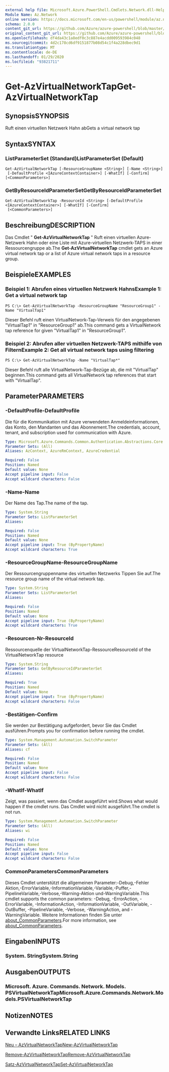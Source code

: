 ```yaml
---
external help file: Microsoft.Azure.PowerShell.Cmdlets.Network.dll-Help.xml
Module Name: Az.Network
online version: https://docs.microsoft.com/en-us/powershell/module/az.network/get-azvirtualnetworktap
schema: 2.0.0
content_git_url: https://github.com/Azure/azure-powershell/blob/master/src/Network/Network/help/Get-AzVirtualNetworkTap.md
original_content_git_url: https://github.com/Azure/azure-powershell/blob/master/src/Network/Network/help/Get-AzVirtualNetworkTap.md
ms.openlocfilehash: df4da43c1a8edf0c3c887e4acdd009593984c048
ms.sourcegitcommit: 4d2c178cd6df9151877b08d54c1f4a228dbec9d1
ms.translationtype: MT
ms.contentlocale: de-DE
ms.lasthandoff: 01/29/2020
ms.locfileid: "93821711"
---
```

# <span data-ttu-id="6c3fc-101">Get-AzVirtualNetworkTap</span><span class="sxs-lookup"><span data-stu-id="6c3fc-101">Get-AzVirtualNetworkTap</span></span>

## <span data-ttu-id="6c3fc-102">Synopsis</span><span class="sxs-lookup"><span data-stu-id="6c3fc-102">SYNOPSIS</span></span>
<span data-ttu-id="6c3fc-103">Ruft einen virtuellen Netzwerk Hahn ab</span><span class="sxs-lookup"><span data-stu-id="6c3fc-103">Gets a virtual network tap</span></span>

## <span data-ttu-id="6c3fc-104">Syntax</span><span class="sxs-lookup"><span data-stu-id="6c3fc-104">SYNTAX</span></span>

### <span data-ttu-id="6c3fc-105">ListParameterSet (Standard)</span><span class="sxs-lookup"><span data-stu-id="6c3fc-105">ListParameterSet (Default)</span></span>
```
Get-AzVirtualNetworkTap [-ResourceGroupName <String>] [-Name <String>]
 [-DefaultProfile <IAzureContextContainer>] [-WhatIf] [-Confirm] [<CommonParameters>]
```

### <span data-ttu-id="6c3fc-106">GetByResourceIdParameterSet</span><span class="sxs-lookup"><span data-stu-id="6c3fc-106">GetByResourceIdParameterSet</span></span>
```
Get-AzVirtualNetworkTap -ResourceId <String> [-DefaultProfile <IAzureContextContainer>] [-WhatIf] [-Confirm]
 [<CommonParameters>]
```

## <span data-ttu-id="6c3fc-107">Beschreibung</span><span class="sxs-lookup"><span data-stu-id="6c3fc-107">DESCRIPTION</span></span>
<span data-ttu-id="6c3fc-108">Das Cmdlet " **Get-AzVirtualNetworkTap** " Ruft einen virtuellen Azure-Netzwerk Hahn oder eine Liste mit Azure-virtuellen Netzwerk-TAPS in einer Ressourcengruppe ab.</span><span class="sxs-lookup"><span data-stu-id="6c3fc-108">The **Get-AzVirtualNetworkTap** cmdlet gets an Azure virtual network tap or a list of Azure virtual network taps in a resource group.</span></span>

## <span data-ttu-id="6c3fc-109">Beispiele</span><span class="sxs-lookup"><span data-stu-id="6c3fc-109">EXAMPLES</span></span>

### <span data-ttu-id="6c3fc-110">Beispiel 1: Abrufen eines virtuellen Netzwerk Hahns</span><span class="sxs-lookup"><span data-stu-id="6c3fc-110">Example 1: Get a virtual network tap</span></span>
```
PS C:\> Get-AzVirtualNetworkTap -ResourceGroupName "ResourceGroup1" -Name "VirtualTap1"
```

<span data-ttu-id="6c3fc-111">Dieser Befehl ruft einen VirtualNetwork-Tap-Verweis für den angegebenen "VirtualTap1" in "ResourceGroup1" ab.</span><span class="sxs-lookup"><span data-stu-id="6c3fc-111">This command gets a VirtualNetwork tap reference for given "VirtualTap1" in "ResourceGroup1".</span></span>

### <span data-ttu-id="6c3fc-112">Beispiel 2: Abrufen aller virtuellen Netzwerk-TAPS mithilfe von Filtern</span><span class="sxs-lookup"><span data-stu-id="6c3fc-112">Example 2: Get all virtual network taps using filtering</span></span>
```
PS C:\> Get-AzVirtualNetworkTap -Name "VirtualTap*"
```

<span data-ttu-id="6c3fc-113">Dieser Befehl ruft alle VirtualNetwork-Tap-Bezüge ab, die mit "VirtualTap" beginnen.</span><span class="sxs-lookup"><span data-stu-id="6c3fc-113">This command gets all VirtualNetwork tap references that start with "VirtualTap".</span></span>

## <span data-ttu-id="6c3fc-114">Parameter</span><span class="sxs-lookup"><span data-stu-id="6c3fc-114">PARAMETERS</span></span>

### <span data-ttu-id="6c3fc-115">-DefaultProfile</span><span class="sxs-lookup"><span data-stu-id="6c3fc-115">-DefaultProfile</span></span>
<span data-ttu-id="6c3fc-116">Die für die Kommunikation mit Azure verwendeten Anmeldeinformationen, das Konto, den Mandanten und das Abonnement.</span><span class="sxs-lookup"><span data-stu-id="6c3fc-116">The credentials, account, tenant, and subscription used for communication with Azure.</span></span>

```yaml
Type: Microsoft.Azure.Commands.Common.Authentication.Abstractions.Core.IAzureContextContainer
Parameter Sets: (All)
Aliases: AzContext, AzureRmContext, AzureCredential

Required: False
Position: Named
Default value: None
Accept pipeline input: False
Accept wildcard characters: False
```

### <span data-ttu-id="6c3fc-117">-Name</span><span class="sxs-lookup"><span data-stu-id="6c3fc-117">-Name</span></span>
<span data-ttu-id="6c3fc-118">Der Name des Tap.</span><span class="sxs-lookup"><span data-stu-id="6c3fc-118">The name of the tap.</span></span>

```yaml
Type: System.String
Parameter Sets: ListParameterSet
Aliases:

Required: False
Position: Named
Default value: None
Accept pipeline input: True (ByPropertyName)
Accept wildcard characters: True
```

### <span data-ttu-id="6c3fc-119">-ResourceGroupName</span><span class="sxs-lookup"><span data-stu-id="6c3fc-119">-ResourceGroupName</span></span>
<span data-ttu-id="6c3fc-120">Der Ressourcengruppenname des virtuellen Netzwerks Tippen Sie auf.</span><span class="sxs-lookup"><span data-stu-id="6c3fc-120">The resource group name of the virtual network tap.</span></span>

```yaml
Type: System.String
Parameter Sets: ListParameterSet
Aliases:

Required: False
Position: Named
Default value: None
Accept pipeline input: True (ByPropertyName)
Accept wildcard characters: True
```

### <span data-ttu-id="6c3fc-121">-Resourcen-Nr</span><span class="sxs-lookup"><span data-stu-id="6c3fc-121">-ResourceId</span></span>
<span data-ttu-id="6c3fc-122">Ressourcenquelle der VirtualNetworkTap-Ressource</span><span class="sxs-lookup"><span data-stu-id="6c3fc-122">ResourceId of the VirtualNetworkTap resource</span></span>

```yaml
Type: System.String
Parameter Sets: GetByResourceIdParameterSet
Aliases:

Required: True
Position: Named
Default value: None
Accept pipeline input: True (ByPropertyName)
Accept wildcard characters: False
```

### <span data-ttu-id="6c3fc-123">-Bestätigen</span><span class="sxs-lookup"><span data-stu-id="6c3fc-123">-Confirm</span></span>
<span data-ttu-id="6c3fc-124">Sie werden zur Bestätigung aufgefordert, bevor Sie das Cmdlet ausführen.</span><span class="sxs-lookup"><span data-stu-id="6c3fc-124">Prompts you for confirmation before running the cmdlet.</span></span>

```yaml
Type: System.Management.Automation.SwitchParameter
Parameter Sets: (All)
Aliases: cf

Required: False
Position: Named
Default value: None
Accept pipeline input: False
Accept wildcard characters: False
```

### <span data-ttu-id="6c3fc-125">-WhatIf</span><span class="sxs-lookup"><span data-stu-id="6c3fc-125">-WhatIf</span></span>
<span data-ttu-id="6c3fc-126">Zeigt, was passiert, wenn das Cmdlet ausgeführt wird.</span><span class="sxs-lookup"><span data-stu-id="6c3fc-126">Shows what would happen if the cmdlet runs.</span></span> <span data-ttu-id="6c3fc-127">Das Cmdlet wird nicht ausgeführt.</span><span class="sxs-lookup"><span data-stu-id="6c3fc-127">The cmdlet is not run.</span></span>

```yaml
Type: System.Management.Automation.SwitchParameter
Parameter Sets: (All)
Aliases: wi

Required: False
Position: Named
Default value: None
Accept pipeline input: False
Accept wildcard characters: False
```

### <span data-ttu-id="6c3fc-128">CommonParameters</span><span class="sxs-lookup"><span data-stu-id="6c3fc-128">CommonParameters</span></span>
<span data-ttu-id="6c3fc-129">Dieses Cmdlet unterstützt die allgemeinen Parameter:-Debug,-Fehler Aktion,-ErrorVariable,-InformationVariable,-Variable,-Puffer,-PipelineVariable,-Verbose,-Warning-Aktion und-WarningVariable.</span><span class="sxs-lookup"><span data-stu-id="6c3fc-129">This cmdlet supports the common parameters: -Debug, -ErrorAction, -ErrorVariable, -InformationAction, -InformationVariable, -OutVariable, -OutBuffer, -PipelineVariable, -Verbose, -WarningAction, and -WarningVariable.</span></span> <span data-ttu-id="6c3fc-130">Weitere Informationen finden Sie unter [about_CommonParameters](https://go.microsoft.com/fwlink/?LinkID=113216).</span><span class="sxs-lookup"><span data-stu-id="6c3fc-130">For more information, see [about_CommonParameters](https://go.microsoft.com/fwlink/?LinkID=113216).</span></span>

## <span data-ttu-id="6c3fc-131">Eingaben</span><span class="sxs-lookup"><span data-stu-id="6c3fc-131">INPUTS</span></span>

### <span data-ttu-id="6c3fc-132">System. String</span><span class="sxs-lookup"><span data-stu-id="6c3fc-132">System.String</span></span>

## <span data-ttu-id="6c3fc-133">Ausgaben</span><span class="sxs-lookup"><span data-stu-id="6c3fc-133">OUTPUTS</span></span>

### <span data-ttu-id="6c3fc-134">Microsoft. Azure. Commands. Network. Models. PSVirtualNetworkTap</span><span class="sxs-lookup"><span data-stu-id="6c3fc-134">Microsoft.Azure.Commands.Network.Models.PSVirtualNetworkTap</span></span>

## <span data-ttu-id="6c3fc-135">Notizen</span><span class="sxs-lookup"><span data-stu-id="6c3fc-135">NOTES</span></span>

## <span data-ttu-id="6c3fc-136">Verwandte Links</span><span class="sxs-lookup"><span data-stu-id="6c3fc-136">RELATED LINKS</span></span>

[<span data-ttu-id="6c3fc-137">Neu – AzVirtualNetworkTap</span><span class="sxs-lookup"><span data-stu-id="6c3fc-137">New-AzVirtualNetworkTap</span></span>](./New-AzVirtualNetworkTap.md)

[<span data-ttu-id="6c3fc-138">Remove-AzVirtualNetworkTap</span><span class="sxs-lookup"><span data-stu-id="6c3fc-138">Remove-AzVirtualNetworkTap</span></span>](./Remove-AzVirtualNetworkTap.md)

[<span data-ttu-id="6c3fc-139">Satz-AzVirtualNetworkTap</span><span class="sxs-lookup"><span data-stu-id="6c3fc-139">Set-AzVirtualNetworkTap</span></span>](./Set-AzVirtualNetworkTap.md)
